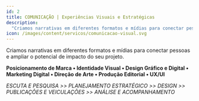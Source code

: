 ```yaml
---
id: 2
title: COMUNICAÇÃO | Experiências Visuais e Estratégicas
description:
  "Criamos narrativas em diferentes formatos e mídias para conectar pessoas e ampliar o potencial de impacto do seu projeto."
icon: /images/content/servicos/comunicacao-visual.svg
---
```

Criamos narrativas em diferentes formatos e mídias para conectar pessoas e ampliar o potencial de impacto do seu projeto.

**Posicionamento de Marca • Identidade Visual • Design Gráfico e Digital • Marketing Digital • Direção de Arte • Produção Editorial • UX/UI**

*ESCUTA E PESQUISA >> PLANEJAMENTO ESTRATÉGICO >> DESIGN >> PUBLICAÇÕES E VEICULAÇÕES >> ANÁLISE E ACOMPANHAMENTO*
